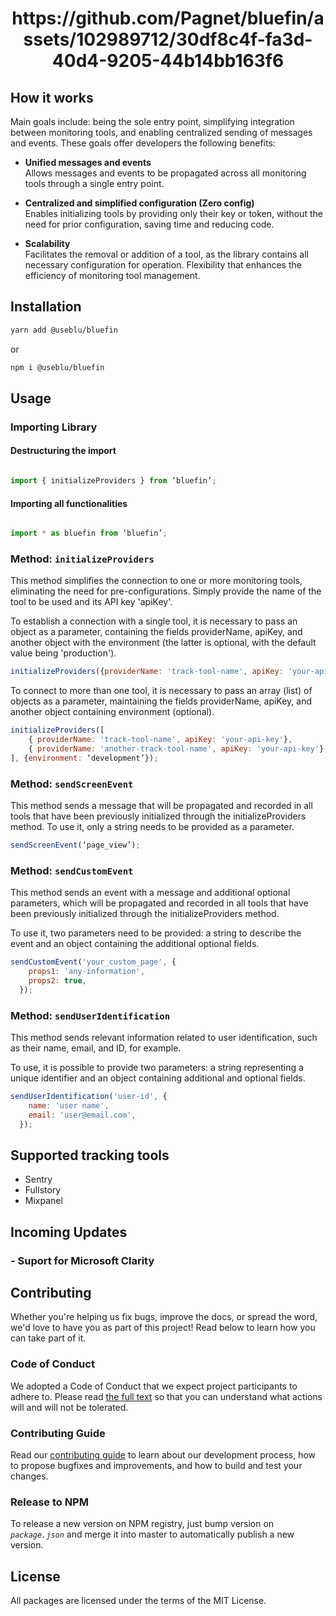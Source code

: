 <h1 align="center">
    https://github.com/Pagnet/bluefin/assets/102989712/30df8c4f-fa3d-40d4-9205-44b14bb163f6
</h1>

## How it works
Main goals include: being the sole entry point, simplifying integration between monitoring tools, and enabling centralized sending of messages and events.
These goals offer developers the following benefits:

- **Unified messages and events** <br>
  Allows messages and events to be propagated across all monitoring tools through a single entry point.

- **Centralized and simplified configuration (Zero config)** <br>
  Enables initializing tools by providing only their key or token, without the need for prior configuration, saving time and reducing code.

- **Scalability** <br>
  Facilitates the removal or addition of a tool, as the library contains all necessary configuration for operation. Flexibility that enhances the efficiency of monitoring tool management.


## Installation
```sh
yarn add @useblu/bluefin
```
or
```sh
npm i @useblu/bluefin
```
## Usage
### Importing Library

#### Destructuring the import
```js

import { initializeProviders } from ‘bluefin’;

```
#### Importing all functionalities
```js

import * as bluefin from ‘bluefin’;

```

### Method: `initializeProviders`
This method simplifies the connection to one or more monitoring tools, eliminating the need for pre-configurations. Simply provide the name of the tool to be used and its API key 'apiKey'.

To establish a connection with a single tool, it is necessary to pass an object as a parameter, containing the fields providerName, apiKey, and another object with the environment (the latter is optional, with the default value being 'production').
```js
initializeProviders({providerName: 'track-tool-name', apiKey: 'your-api-key'}, {environment: ‘development’});
```

To connect to more than one tool, it is necessary to pass an array (list) of objects as a parameter, maintaining the fields providerName, apiKey, and another object containing environment (optional).
```js
initializeProviders([
    { providerName: 'track-tool-name', apiKey: 'your-api-key'},
    { providerName: 'another-track-tool-name', apiKey: 'your-api-key'}
], {environment: ‘development’});
```

### Method: `sendScreenEvent`
This method sends a message that will be propagated and recorded in all tools that have been previously initialized through the initializeProviders method. To use it, only a string needs to be provided as a parameter.
```js
sendScreenEvent(‘page_view’);
```

### Method: `sendCustomEvent`
This method sends an event with a message and additional optional parameters, which will be propagated and recorded in all tools that have been previously initialized through the initializeProviders method.

To use it, two parameters need to be provided: a string to describe the event and an object containing the additional optional fields.
```js
sendCustomEvent('your_custom_page', {
    props1: 'any-information',
    props2: true,
  });
```

### Method: `sendUserIdentification`
This method sends relevant information related to user identification, such as their name, email, and ID, for example.

To use, it is possible to provide two parameters: a string representing a unique identifier and an object containing additional and optional fields.
```js
sendUserIdentification('user-id', {
    name: 'user name',
    email: 'user@email.com',
  });
```

## Supported tracking tools
- Sentry
- Fullstory
- Mixpanel

## Incoming Updates
### - Suport for Microsoft Clarity

## Contributing
Whether you're helping us fix bugs, improve the docs, or spread the word, we'd love to have you as part of this project! Read below to learn how you can take part of it.
### Code of Conduct
We adopted a Code of Conduct that we expect project participants to adhere to. Please read [the full text](.github/CODE_OF_CONDUCT.md) so that you can understand what actions will and will not be tolerated.
### Contributing Guide
Read our [contributing guide](.github/CONTRIBUTING.md) to learn about our development process, how to propose bugfixes and improvements, and how to build and test your changes.
### Release to NPM
To release a new version on NPM registry, just bump version on *`package.json`* and merge it into master to automatically publish a new version.
## License
All packages are licensed under the terms of the MIT License.
